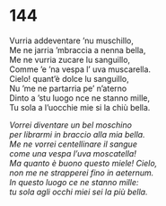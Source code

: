 # 144
  
Vurria addeventare ’nu muschillo,  
Me ne jarria ’mbraccia a nenna bella,  
Me ne vurria zucare lu sanguillo,  
Comme ’e ’na vespa l’ uva muscarella.  
Cielo! quant’è dolce lu sanguillo,  
Nu ’me ne partarria pe’ n’aterno  
Dinto a ’stu luogo nce ne stanno mille,  
Tu sola a l’uocchie mie si la chiù bella.

*Vorrei diventare un bel moschino  
per librarmi in braccio alla mia bella.  
Me ne vorrei centellinare il sangue  
come una vespa l’uva moscatella!  
Ma quanto è buono questo miele! Cielo,  
non me ne strapperei fino in aeternum.  
In questo luogo ce ne stanno mille:  
tu sola agli occhi miei sei la più bella.*


